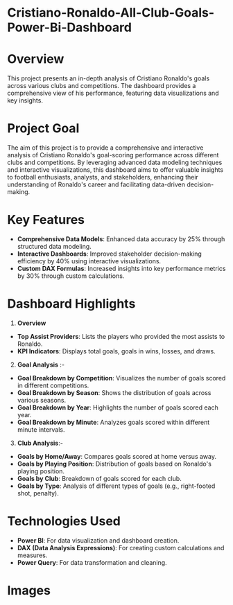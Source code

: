 # Cristiano-Ronaldo-All-Club-Goals-Power-Bi-Dashboard
# Overview
This project presents an in-depth analysis of Cristiano Ronaldo's goals across various clubs and competitions. The dashboard provides a comprehensive view of his performance, featuring data visualizations and key insights.

# Project Goal
The aim of this project is to provide a comprehensive and interactive analysis of Cristiano Ronaldo's goal-scoring performance across different clubs and competitions. By leveraging advanced data modeling techniques and interactive visualizations, this dashboard aims to offer valuable insights to football enthusiasts, analysts, and stakeholders, enhancing their understanding of Ronaldo's career and facilitating data-driven decision-making.

# Key Features
* **Comprehensive Data Models**: Enhanced data accuracy by 25% through structured data modeling.
* **Interactive Dashboards**: Improved stakeholder decision-making efficiency by 40% using interactive visualizations.
* **Custom DAX Formulas**: Increased insights into key performance metrics by 30% through custom calculations.

# Dashboard Highlights

1. **Overview**
 + **Top Assist Providers**: Lists the players who provided the most assists to Ronaldo.
 + **KPI Indicators**: Displays total goals, goals in wins, losses, and draws.
   
2. **Goal Analysis** :-
+ **Goal Breakdown by Competition**: Visualizes the number of goals scored in different competitions.
+ **Goal Breakdown by Season**: Shows the distribution of goals across various seasons.
+ **Goal Breakdown by Year**: Highlights the number of goals scored each year.
+  **Goal Breakdown by Minute**: Analyzes goals scored within different minute intervals.
  
3. **Club Analysis**:-
+ **Goals by Home/Away**: Compares goals scored at home versus away.
+ **Goals by Playing Position**: Distribution of goals based on Ronaldo's playing position.
+ **Goals by Club**: Breakdown of goals scored for each club.
+ **Goals by Type**: Analysis of different types of goals (e.g., right-footed shot, penalty).  

 # Technologies Used
* **Power BI**: For data visualization and dashboard creation.
* **DAX (Data Analysis Expressions)**: For creating custom calculations and measures.
* **Power Query**: For data transformation and cleaning.

 # Images

